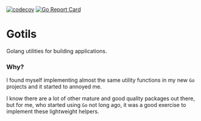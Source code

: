 [![codecov](https://codecov.io/gh/DAtek/gotils/branch/main/graph/badge.svg?token=7ZUEPF7H54)](https://codecov.io/gh/DAtek/gotils) [![Go Report Card](https://goreportcard.com/badge/github.com/DAtek/gotils)](https://goreportcard.com/report/github.com/DAtek/gotils)

# Gotils
Golang utilities for building applications.

### Why?
I found myself implementing almost the same utility functions in my new `Go` projects and it started to annoyed me.

I know there are a lot of other mature and good quality packages out there, but for me, who started using `Go` not long ago, it was a good exercise to implement these lightweight helpers.